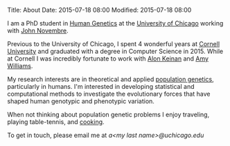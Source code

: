 Title: About
Date: 2015-07-18 08:00
Modified: 2015-07-18 08:00

I am a PhD student in [Human Genetics](https://genes.uchicago.edu/) at the [University of Chicago](http://www.uchicago.edu/) working with [John Novembre](https://jnpopgen.org).

Previous to the University of Chicago, I spent 4 wonderful years at  [Cornell University](http://www.cornell.edu/) and graduated with a degree in Computer Science in 2015. While at Cornell I was incredibly fortunate to work with [Alon Keinan](http://keinanlab.cb.bscb.cornell.edu) and [Amy Williams](http://williamslab.bscb.cornell.edu).  

My research interests are in theoretical and applied [population genetics](https://en.wikipedia.org/wiki/Population_genetics), particularly in humans. I'm interested in developing statistical and computational methods to investigate the evolutionary forces that have shaped human genotypic and phenotypic variation.

When not thinking about population genetic problems I enjoy traveling, playing table-tennis, and [cooking](https://github.com/arjunbiddanda/Recipes).

To get in touch, please email me at *a<my last name\>@uchicago.edu*


